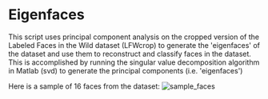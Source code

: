 # Eigenfaces

This script uses principal component analysis on the cropped version of the Labeled Faces in the Wild dataset (LFWcrop) to generate the 'eigenfaces' of the dataset and use them to reconstruct and classify faces in the dataset. This is accomplished by running the singular value decomposition algorithm in Matlab (svd) to generate the principal components (i.e. 'eigenfaces')

Here is a sample of 16 faces from the dataset:
![sample_faces](https://user-images.githubusercontent.com/47396320/79159036-35d0ef00-7d8c-11ea-866b-17f8a28c29b3.png)
